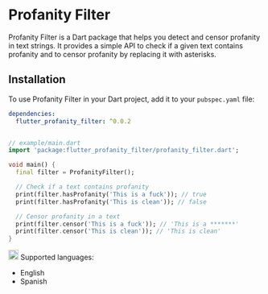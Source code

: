 # Profanity Filter

Profanity Filter is a Dart package that helps you detect and censor profanity in text strings. It provides a simple API to check if a given text contains profanity and to censor profanity by replacing it with asterisks.

## Installation

To use Profanity Filter in your Dart project, add it to your `pubspec.yaml` file:

```yaml
dependencies:
  flutter_profanity_filter: ^0.0.2


```

```dart

// example/main.dart
import 'package:flutter_profanity_filter/profanity_filter.dart';

void main() {
  final filter = ProfanityFilter();

  // Check if a text contains profanity
  print(filter.hasProfanity('This is a fuck')); // true
  print(filter.hasProfanity('This is clean')); // false

  // Censor profanity in a text
  print(filter.censor('This is a fuck')); // 'This is a *******'
  print(filter.censor('This is clean')); // 'This is clean'
}

```


<img src="https://i.ibb.co/prcMjkf/translation.png" width="20"> Supported languages:<br>
- English
- Spanish
